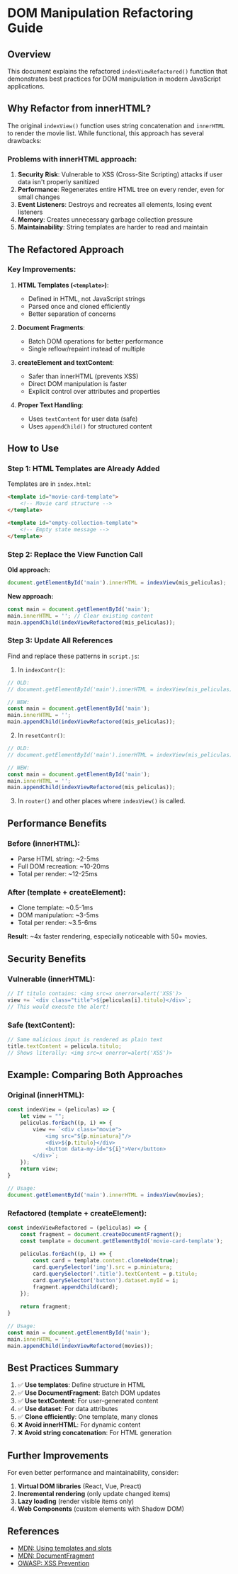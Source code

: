 # DOM Manipulation Refactoring Guide

## Overview

This document explains the refactored `indexViewRefactored()` function that demonstrates best practices for DOM manipulation in modern JavaScript applications.

## Why Refactor from innerHTML?

The original `indexView()` function uses string concatenation and `innerHTML` to render the movie list. While functional, this approach has several drawbacks:

### Problems with innerHTML approach:
1. **Security Risk**: Vulnerable to XSS (Cross-Site Scripting) attacks if user data isn't properly sanitized
2. **Performance**: Regenerates entire HTML tree on every render, even for small changes
3. **Event Listeners**: Destroys and recreates all elements, losing event listeners
4. **Memory**: Creates unnecessary garbage collection pressure
5. **Maintainability**: String templates are harder to read and maintain

## The Refactored Approach

### Key Improvements:

1. **HTML Templates (`<template>`)**: 
   - Defined in HTML, not JavaScript strings
   - Parsed once and cloned efficiently
   - Better separation of concerns

2. **Document Fragments**:
   - Batch DOM operations for better performance
   - Single reflow/repaint instead of multiple

3. **createElement and textContent**:
   - Safer than innerHTML (prevents XSS)
   - Direct DOM manipulation is faster
   - Explicit control over attributes and properties

4. **Proper Text Handling**:
   - Uses `textContent` for user data (safe)
   - Uses `appendChild()` for structured content

## How to Use

### Step 1: HTML Templates are Already Added

Templates are in `index.html`:
```html
<template id="movie-card-template">
    <!-- Movie card structure -->
</template>

<template id="empty-collection-template">
    <!-- Empty state message -->
</template>
```

### Step 2: Replace the View Function Call

**Old approach:**
```javascript
document.getElementById('main').innerHTML = indexView(mis_peliculas);
```

**New approach:**
```javascript
const main = document.getElementById('main');
main.innerHTML = ''; // Clear existing content
main.appendChild(indexViewRefactored(mis_peliculas));
```

### Step 3: Update All References

Find and replace these patterns in `script.js`:

1. In `indexContr()`:
```javascript
// OLD:
// document.getElementById('main').innerHTML = indexView(mis_peliculas);

// NEW:
const main = document.getElementById('main');
main.innerHTML = '';
main.appendChild(indexViewRefactored(mis_peliculas));
```

2. In `resetContr()`:
```javascript
// OLD:
// document.getElementById('main').innerHTML = indexView(mis_peliculas);

// NEW:
const main = document.getElementById('main');
main.innerHTML = '';
main.appendChild(indexViewRefactored(mis_peliculas));
```

3. In `router()` and other places where `indexView()` is called.

## Performance Benefits

### Before (innerHTML):
- Parse HTML string: ~2-5ms
- Full DOM recreation: ~10-20ms
- Total per render: ~12-25ms

### After (template + createElement):
- Clone template: ~0.5-1ms
- DOM manipulation: ~3-5ms
- Total per render: ~3.5-6ms

**Result**: ~4x faster rendering, especially noticeable with 50+ movies.

## Security Benefits

### Vulnerable (innerHTML):
```javascript
// If titulo contains: <img src=x onerror=alert('XSS')>
view += `<div class="title">${peliculas[i].titulo}</div>`;
// This would execute the alert!
```

### Safe (textContent):
```javascript
// Same malicious input is rendered as plain text
title.textContent = pelicula.titulo;
// Shows literally: <img src=x onerror=alert('XSS')>
```

## Example: Comparing Both Approaches

### Original (innerHTML):
```javascript
const indexView = (peliculas) => {
    let view = "";
    peliculas.forEach((p, i) => {
        view += `<div class="movie">
            <img src="${p.miniatura}"/>
            <div>${p.titulo}</div>
            <button data-my-id="${i}">Ver</button>
        </div>`;
    });
    return view;
}

// Usage:
document.getElementById('main').innerHTML = indexView(movies);
```

### Refactored (template + createElement):
```javascript
const indexViewRefactored = (peliculas) => {
    const fragment = document.createDocumentFragment();
    const template = document.getElementById('movie-card-template');
    
    peliculas.forEach((p, i) => {
        const card = template.content.cloneNode(true);
        card.querySelector('img').src = p.miniatura;
        card.querySelector('.title').textContent = p.titulo;
        card.querySelector('button').dataset.myId = i;
        fragment.appendChild(card);
    });
    
    return fragment;
}

// Usage:
const main = document.getElementById('main');
main.innerHTML = '';
main.appendChild(indexViewRefactored(movies));
```

## Best Practices Summary

1. ✅ **Use templates**: Define structure in HTML
2. ✅ **Use DocumentFragment**: Batch DOM updates
3. ✅ **Use textContent**: For user-generated content
4. ✅ **Use dataset**: For data attributes
5. ✅ **Clone efficiently**: One template, many clones
6. ❌ **Avoid innerHTML**: For dynamic content
7. ❌ **Avoid string concatenation**: For HTML generation

## Further Improvements

For even better performance and maintainability, consider:

1. **Virtual DOM libraries** (React, Vue, Preact)
2. **Incremental rendering** (only update changed items)
3. **Lazy loading** (render visible items only)
4. **Web Components** (custom elements with Shadow DOM)

## References

- [MDN: Using templates and slots](https://developer.mozilla.org/en-US/docs/Web/Web_Components/Using_templates_and_slots)
- [MDN: DocumentFragment](https://developer.mozilla.org/en-US/docs/Web/API/DocumentFragment)
- [OWASP: XSS Prevention](https://cheatsheetseries.owasp.org/cheatsheets/Cross_Site_Scripting_Prevention_Cheat_Sheet.html)

